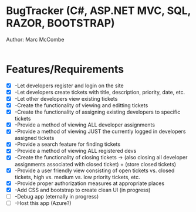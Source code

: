 # BugTracker (C#, ASP.NET MVC, SQL, RAZOR, BOOTSTRAP)
Author: Marc McCombe <br /> <br />
# Features/Requirements
- [x] -Let developers register and login on the site <br />
- [x] -Let developers create tickets with title, description, priority, date, etc. <br />
- [x] -Let other developers view existing tickets <br />
- [x] -Create the functionality of viewing and editting tickets <br />
- [x] -Create the functionality of assigning existing developers to specific tickets <br />
- [x] -Provide a method of viewing ALL developer assignments <br />
- [x] -Provide a method of viewing JUST the currently logged in developers assigned tickets <br />
- [x] -Provide a search feature for finding tickets <br />
- [x] -Provide a method of viewing ALL registered devs <br />
- [x] -Create the functionality of closing tickets -> (also closing all developer assignments associated with closed ticket) + (store closed tickets) <br />
- [x] -Provide a user friendly view consisting of open tickets vs. closed tickets, high vs. medium vs. low priority tickets, etc.  <br />
- [x] -Provide proper authorization measures at appropriate places <br />
- [x] -Add CSS and bootstrap to create clean UI (in progress)
- [ ] -Debug app (eternally in progress)
- [ ] -Host this app (Azure?)
